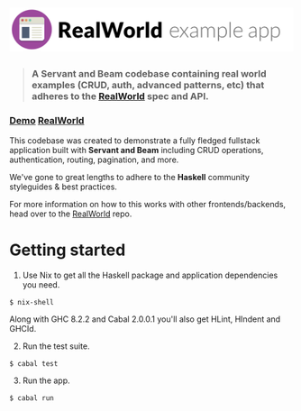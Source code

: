 # ![RealWorld Example App](logo.png)

> ### A Servant and Beam codebase containing real world examples (CRUD, auth, advanced patterns, etc) that adheres to the [RealWorld](https://github.com/gothinkster/realworld) spec and API.

### [Demo](https://github.com/gothinkster/realworld) [RealWorld](https://github.com/gothinkster/realworld)

This codebase was created to demonstrate a fully fledged fullstack application built with **Servant and Beam** including CRUD operations, authentication, routing, pagination, and more.

We've gone to great lengths to adhere to the **Haskell** community styleguides & best practices.

For more information on how to this works with other frontends/backends, head over to the [RealWorld](https://github.com/gothinkster/realworld) repo.

# Getting started

1. Use Nix to get all the Haskell package and application dependencies you need.

  ```
  $ nix-shell
  ```

  Along with GHC 8.2.2 and Cabal 2.0.0.1 you'll also get HLint, HIndent and GHCId.

2. Run the test suite.

  ```
  $ cabal test
  ```

3. Run the app.

  ```
  $ cabal run
  ```
